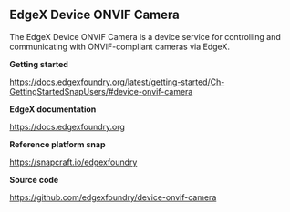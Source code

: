 EdgeX Device ONVIF Camera
---
The EdgeX Device ONVIF Camera is a device service for controlling and communicating with ONVIF-compliant cameras via EdgeX.

**Getting started**

https://docs.edgexfoundry.org/latest/getting-started/Ch-GettingStartedSnapUsers/#device-onvif-camera

**EdgeX documentation**

https://docs.edgexfoundry.org

**Reference platform snap**

https://snapcraft.io/edgexfoundry

**Source code**

https://github.com/edgexfoundry/device-onvif-camera
